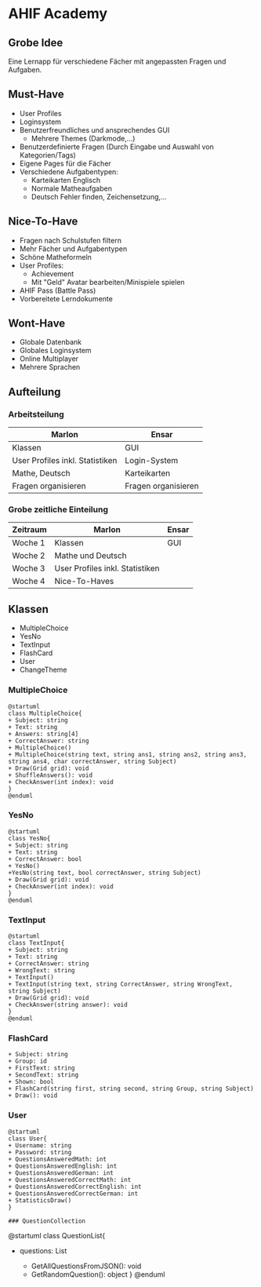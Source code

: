 # AHIF Academy

## Grobe Idee

Eine Lernapp für verschiedene Fächer mit angepassten Fragen und Aufgaben.

## Must-Have


- User Profiles
- Loginsystem
- Benutzerfreundliches und ansprechendes GUI
  - Mehrere Themes (Darkmode,...)
- Benutzerdefinierte Fragen (Durch Eingabe und Auswahl von Kategorien/Tags)
- Eigene Pages für die Fächer
- Verschiedene Aufgabentypen:
  - Karteikarten Englisch
  - Normale Matheaufgaben
  - Deutsch Fehler finden, Zeichensetzung,...


## Nice-To-Have

- Fragen nach Schulstufen filtern
- Mehr Fächer und Aufgabentypen
- Schöne Matheformeln
- User Profiles:
  - Achievement
  - Mit "Geld" Avatar bearbeiten/Minispiele spielen
- AHIF Pass (Battle Pass)
- Vorbereitete Lerndokumente

## Wont-Have

- Globale Datenbank
- Globales Loginsystem
- Online Multiplayer
- Mehrere Sprachen

## Aufteilung

### Arbeitsteilung

| Marlon                          | Ensar               |
| ------------------------------- | ------------------- |
| Klassen                         | GUI                 |
| User Profiles inkl. Statistiken | Login-System        |
| Mathe, Deutsch                  | Karteikarten        |
| Fragen organisieren             | Fragen organisieren |

### Grobe zeitliche Einteilung

| Zeitraum | Marlon                          | Ensar |
| -------- | ------------------------------- | ----- |
| Woche 1  | Klassen                         | GUI   |
| Woche 2  | Mathe und Deutsch               |       |
| Woche 3  | User Profiles inkl. Statistiken |       |
| Woche 4  | Nice-To-Haves                   |       |

## Klassen

- MultipleChoice
- YesNo 
- TextInput
- FlashCard
- User
- ChangeTheme

### MultipleChoice

```
@startuml
class MultipleChoice{
+ Subject: string
+ Text: string
+ Answers: string[4]
+ CorrectAnswer: string
+ MultipleChoice()
+ MultipleChoice(string text, string ans1, string ans2, string ans3, string ans4, char correctAnswer, string Subject)
+ Draw(Grid grid): void
+ ShuffleAnswers(): void
+ CheckAnswer(int index): void
}
@enduml
```

### YesNo

```
@startuml
class YesNo{
+ Subject: string
+ Text: string
+ CorrectAnswer: bool
+ YesNo()
+YesNo(string text, bool correctAnswer, string Subject)
+ Draw(Grid grid): void
+ CheckAnswer(int index): void
}
@enduml
```

### TextInput

```
@startuml
class TextInput{
+ Subject: string
+ Text: string
+ CorrectAnswer: string
+ WrongText: string
+ TextInput()
+ TextInput(string text, string CorrectAnswer, string WrongText, string Subject)
+ Draw(Grid grid): void
+ CheckAnswer(string answer): void
}
@enduml
```

### FlashCard

```
+ Subject: string
+ Group: id
+ FirstText: string
+ SecondText: string
+ Shown: bool
+ FlashCard(string first, string second, string Group, string Subject)
+ Draw(): void
```

### User

```
@startuml
class User{
+ Username: string
+ Password: string
+ QuestionsAnsweredMath: int
+ QuestionsAnsweredEnglish: int
+ QuestionsAnsweredGerman: int
+ QuestionsAnsweredCorrectMath: int
+ QuestionsAnsweredCorrectEnglish: int
+ QuestionsAnsweredCorrectGerman: int
+ StatisticsDraw()
}

### QuestionCollection
```
@startuml
class QuestionList{
- questions: List<Object>
+ GetAllQuestionsFromJSON(): void
+ GetRandomQuestion(): object
}
@enduml
```

